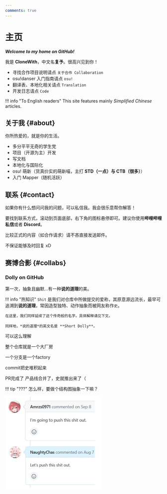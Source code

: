```yaml
---
comments: true
---
```


# 主页

***Welcome to my home on GitHub!***

我是 **CloneWith**，中文名**复予**。很高兴见到你！

- 寻找合作项目说明请点 `关于合作 Collaboration`
- osu!danser 入门指南请点 `osu!`
- 翻译表、本地化相关请点 `Translation`
- 开发日志请点 `Code`

!!! info "To English readers"
    This site features mainly *Simplified Chinese* articles.

## 关于我 {#about}

你所热爱的，就是你的生活。

- 多分平平无奇的学生党
- 项目（开源为主）开发
- 写文档
- 本地化与国际化
- osu! 萌新（货真价实的萌新喵，主打 **STD（一点）与 CTB（很多）**）
- 入门 Mapper（随机活跃）

## 联系 {#contact}

如果你有什么想问问我的问题，可以私信我。我会很乐意帮你解答！

要找到联系方式，滚动到页面底部，右下角的图标悬停即可。建议你使用**哔哩哔哩私信**或者 **Discord**。

比较正式的内容（如合作请求）请不吝直接发送邮件。

不保证能够及时回复 xD

## 赛博合影 {#collabs}

### Dolly on GitHub

第一次，抽象且幽默...有一种**说的道理**的美。

!!! info "热知识"
    `Shit` 是我们对仓库中所做提交的爱称，其原意源远流长，最早可追溯到**说的道理**，常因造型独特、动作抽象而被网友称作`史`。

    在这里，我们同样延续了这个传奇般的名字。具体解释请见下文。

    同样地，*说的道理*的英文名是 **Short Dolly**。

可以这么理解

整个仓库就是一个大厂房

一个分支是一个factory

commit把史堆积起来

PR完成了 产品线合并了，史就推出来了（

!!! tip "???"
    怎么样，要做个结构图抽象一下嘛？

<img src="img/collab-dolly-ancs.jpg" usemap="#dollymap" alt="Short Dolly" width="308">

<map name="dollymap">
  <area shape="circ" coords="29.5,33.5,20.5" href="https://osu.ppy.sh/users/30973609" alt="Amrzs0971" />
  <area shape="circ" coords="32,180,20" href="https://osu.ppy.sh/users/15349720" alt="Naughty_chas" />
  <area shape="rect" coords="77.5,25.5,148.5,43.5" href="https://osu.ppy.sh/users/30973609" alt="Amrzs0971" />
  <area shape="rect" coords="78,171.5,161,191" href="https://osu.ppy.sh/users/15349720" alt="Naughty_chas" />
</map>
